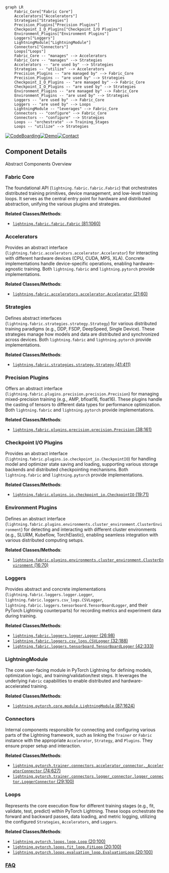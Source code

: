 ```mermaid
graph LR
    Fabric_Core["Fabric Core"]
    Accelerators["Accelerators"]
    Strategies["Strategies"]
    Precision_Plugins["Precision Plugins"]
    Checkpoint_I_O_Plugins["Checkpoint I/O Plugins"]
    Environment_Plugins["Environment Plugins"]
    Loggers["Loggers"]
    LightningModule["LightningModule"]
    Connectors["Connectors"]
    Loops["Loops"]
    Fabric_Core -- "manages" --> Accelerators
    Fabric_Core -- "manages" --> Strategies
    Accelerators -- "are used by" --> Strategies
    Strategies -- "utilize" --> Accelerators
    Precision_Plugins -- "are managed by" --> Fabric_Core
    Precision_Plugins -- "are used by" --> Strategies
    Checkpoint_I_O_Plugins -- "are managed by" --> Fabric_Core
    Checkpoint_I_O_Plugins -- "are used by" --> Strategies
    Environment_Plugins -- "are managed by" --> Fabric_Core
    Environment_Plugins -- "are used by" --> Strategies
    Loggers -- "are used by" --> Fabric_Core
    Loggers -- "are used by" --> Loops
    LightningModule -- "leverages" --> Fabric_Core
    Connectors -- "configure" --> Fabric_Core
    Connectors -- "configure" --> Strategies
    Loops -- "orchestrate" --> Training_Stages
    Loops -- "utilize" --> Strategies
```
[![CodeBoarding](https://img.shields.io/badge/Generated%20by-CodeBoarding-9cf?style=flat-square)](https://github.com/CodeBoarding/GeneratedOnBoardings)[![Demo](https://img.shields.io/badge/Try%20our-Demo-blue?style=flat-square)](https://www.codeboarding.org/demo)[![Contact](https://img.shields.io/badge/Contact%20us%20-%20contact@codeboarding.org-lightgrey?style=flat-square)](mailto:contact@codeboarding.org)

## Component Details

Abstract Components Overview

### Fabric Core
The foundational API (`lightning.fabric.fabric.Fabric`) that orchestrates distributed training primitives, device management, and low-level training loops. It serves as the central entry point for hardware and distributed abstraction, unifying the various plugins and strategies.


**Related Classes/Methods**:

- <a href="https://github.com/Lightning-AI/pytorch-lightning/blob/master/src/lightning/fabric/fabric.py#L81-L1060" target="_blank" rel="noopener noreferrer">`lightning.fabric.fabric.Fabric` (81:1060)</a>


### Accelerators
Provides an abstract interface (`lightning.fabric.accelerators.accelerator.Accelerator`) for interacting with different hardware devices (CPU, CUDA, MPS, XLA). Concrete implementations handle device-specific operations, enabling hardware-agnostic training. Both `lightning.fabric` and `lightning.pytorch` provide implementations.


**Related Classes/Methods**:

- <a href="https://github.com/Lightning-AI/pytorch-lightning/blob/master/src/lightning/fabric/accelerators/accelerator.py#L21-L60" target="_blank" rel="noopener noreferrer">`lightning.fabric.accelerators.accelerator.Accelerator` (21:60)</a>


### Strategies
Defines abstract interfaces (`lightning.fabric.strategies.strategy.Strategy`) for various distributed training paradigms (e.g., DDP, FSDP, DeepSpeed, Single Device). These strategies manage how models and data are distributed and synchronized across devices. Both `lightning.fabric` and `lightning.pytorch` provide implementations.


**Related Classes/Methods**:

- <a href="https://github.com/Lightning-AI/pytorch-lightning/blob/master/src/lightning/fabric/strategies/strategy.py#L41-L411" target="_blank" rel="noopener noreferrer">`lightning.fabric.strategies.strategy.Strategy` (41:411)</a>


### Precision Plugins
Offers an abstract interface (`lightning.fabric.plugins.precision.precision.Precision`) for managing mixed-precision training (e.g., AMP, bfloat16, float16). These plugins handle the casting of tensors to different data types for performance optimization. Both `lightning.fabric` and `lightning.pytorch` provide implementations.


**Related Classes/Methods**:

- <a href="https://github.com/Lightning-AI/pytorch-lightning/blob/master/src/lightning/fabric/plugins/precision/precision.py#L38-L161" target="_blank" rel="noopener noreferrer">`lightning.fabric.plugins.precision.precision.Precision` (38:161)</a>


### Checkpoint I/O Plugins
Provides an abstract interface (`lightning.fabric.plugins.io.checkpoint_io.CheckpointIO`) for handling model and optimizer state saving and loading, supporting various storage backends and distributed checkpointing mechanisms. Both `lightning.fabric` and `lightning.pytorch` provide implementations.


**Related Classes/Methods**:

- <a href="https://github.com/Lightning-AI/pytorch-lightning/blob/master/src/lightning/fabric/plugins/io/checkpoint_io.py#L19-L71" target="_blank" rel="noopener noreferrer">`lightning.fabric.plugins.io.checkpoint_io.CheckpointIO` (19:71)</a>


### Environment Plugins
Defines an abstract interface (`lightning.fabric.plugins.environments.cluster_environment.ClusterEnvironment`) for detecting and interacting with different cluster environments (e.g., SLURM, Kubeflow, TorchElastic), enabling seamless integration with various distributed computing setups.


**Related Classes/Methods**:

- <a href="https://github.com/Lightning-AI/pytorch-lightning/blob/master/src/lightning/fabric/plugins/environments/cluster_environment.py#L16-L70" target="_blank" rel="noopener noreferrer">`lightning.fabric.plugins.environments.cluster_environment.ClusterEnvironment` (16:70)</a>


### Loggers
Provides abstract and concrete implementations (`lightning.fabric.loggers.logger.Logger`, `lightning.fabric.loggers.csv_logs.CSVLogger`, `lightning.fabric.loggers.tensorboard.TensorBoardLogger`, and their PyTorch Lightning counterparts) for recording metrics and experiment data during training.


**Related Classes/Methods**:

- <a href="https://github.com/Lightning-AI/pytorch-lightning/blob/master/src/lightning/fabric/loggers/logger.py#L26-L98" target="_blank" rel="noopener noreferrer">`lightning.fabric.loggers.logger.Logger` (26:98)</a>
- <a href="https://github.com/Lightning-AI/pytorch-lightning/blob/master/src/lightning/fabric/loggers/csv_logs.py#L32-L188" target="_blank" rel="noopener noreferrer">`lightning.fabric.loggers.csv_logs.CSVLogger` (32:188)</a>
- <a href="https://github.com/Lightning-AI/pytorch-lightning/blob/master/src/lightning/fabric/loggers/tensorboard.py#L42-L333" target="_blank" rel="noopener noreferrer">`lightning.fabric.loggers.tensorboard.TensorBoardLogger` (42:333)</a>


### LightningModule
The core user-facing module in PyTorch Lightning for defining models, optimization logic, and training/validation/test steps. It leverages the underlying `Fabric` capabilities to enable distributed and hardware-accelerated training.


**Related Classes/Methods**:

- <a href="https://github.com/Lightning-AI/pytorch-lightning/blob/master/src/lightning/pytorch/core/module.py#L87-L1624" target="_blank" rel="noopener noreferrer">`lightning.pytorch.core.module.LightningModule` (87:1624)</a>


### Connectors
Internal components responsible for connecting and configuring various parts of the Lightning framework, such as linking the `Trainer` or `Fabric` instance with the appropriate `Accelerator`, `Strategy`, and `Plugins`. They ensure proper setup and interaction.


**Related Classes/Methods**:

- <a href="https://github.com/Lightning-AI/pytorch-lightning/blob/master/src/lightning/pytorch/trainer/connectors/accelerator_connector.py#L74-L627" target="_blank" rel="noopener noreferrer">`lightning.pytorch.trainer.connectors.accelerator_connector._AcceleratorConnector` (74:627)</a>
- <a href="https://github.com/Lightning-AI/pytorch-lightning/blob/master/src/lightning/pytorch/trainer/connectors/logger_connector/logger_connector.py#L29-L100" target="_blank" rel="noopener noreferrer">`lightning.pytorch.trainer.connectors.logger_connector.logger_connector.LoggerConnector` (29:100)</a>


### Loops
Represents the core execution flow for different training stages (e.g., fit, validate, test, predict) within PyTorch Lightning. These loops orchestrate the forward and backward passes, data loading, and metric logging, utilizing the configured `Strategies`, `Accelerators`, and `Loggers`.


**Related Classes/Methods**:

- <a href="https://github.com/Lightning-AI/pytorch-lightning/blob/master/src/lightning/pytorch/loops/loop.py#L20-L100" target="_blank" rel="noopener noreferrer">`lightning.pytorch.loops.loop.Loop` (20:100)</a>
- <a href="https://github.com/Lightning-AI/pytorch-lightning/blob/master/src/lightning/pytorch/loops/fit_loop.py#L20-L100" target="_blank" rel="noopener noreferrer">`lightning.pytorch.loops.fit_loop.FitLoop` (20:100)</a>
- <a href="https://github.com/Lightning-AI/pytorch-lightning/blob/master/src/lightning/pytorch/loops/evaluation_loop.py#L20-L100" target="_blank" rel="noopener noreferrer">`lightning.pytorch.loops.evaluation_loop.EvaluationLoop` (20:100)</a>




### [FAQ](https://github.com/CodeBoarding/GeneratedOnBoardings/tree/main?tab=readme-ov-file#faq)